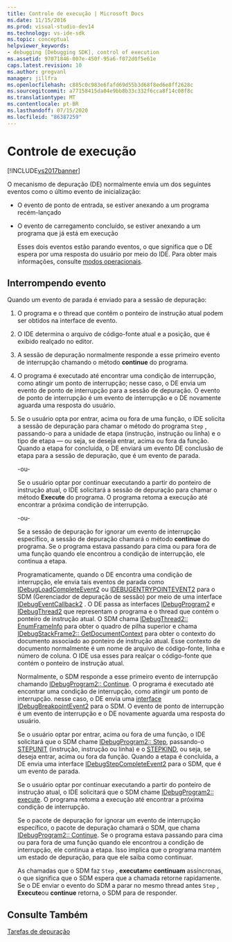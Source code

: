 ```yaml
---
title: Controle de execução | Microsoft Docs
ms.date: 11/15/2016
ms.prod: visual-studio-dev14
ms.technology: vs-ide-sdk
ms.topic: conceptual
helpviewer_keywords:
- debugging [Debugging SDK], control of execution
ms.assetid: 97071846-007e-450f-95a6-f072d0f5e61e
caps.latest.revision: 10
ms.author: gregvanl
manager: jillfra
ms.openlocfilehash: c885c0c983e6fafd69d55b3d68f8ed6e8ff2628c
ms.sourcegitcommit: a77158415da04e9bb8b33c332f6cca8f14c08f8c
ms.translationtype: MT
ms.contentlocale: pt-BR
ms.lasthandoff: 07/15/2020
ms.locfileid: "86387259"
---
```

# <a name="control-of-execution"></a>Controle de execução
[!INCLUDE[vs2017banner](../../includes/vs2017banner.md)]

O mecanismo de depuração (DE) normalmente envia um dos seguintes eventos como o último evento de inicialização:  
  
- O evento de ponto de entrada, se estiver anexando a um programa recém-lançado  
  
- O evento de carregamento concluído, se estiver anexando a um programa que já está em execução  
  
  Esses dois eventos estão parando eventos, o que significa que o DE espera por uma resposta do usuário por meio do IDE. Para obter mais informações, consulte [modos operacionais](../../extensibility/debugger/operational-modes.md).  
  
## <a name="stopping-event"></a>Interrompendo evento  
 Quando um evento de parada é enviado para a sessão de depuração:  
  
1. O programa e o thread que contêm o ponteiro de instrução atual podem ser obtidos na interface de evento.  
  
2. O IDE determina o arquivo de código-fonte atual e a posição, que é exibido realçado no editor.  
  
3. A sessão de depuração normalmente responde a esse primeiro evento de interrupção chamando o método **continue** do programa.  
  
4. O programa é executado até encontrar uma condição de interrupção, como atingir um ponto de interrupção; nesse caso, o DE envia um evento de ponto de interrupção para a sessão de depuração. O evento de ponto de interrupção é um evento de interrupção e o DE novamente aguarda uma resposta do usuário.  
  
5. Se o usuário opta por entrar, acima ou fora de uma função, o IDE solicita a sessão de depuração para chamar o método do programa `Step` , passando-o para a unidade de etapa (instrução, instrução ou linha) e o tipo de etapa — ou seja, se deseja entrar, acima ou fora da função. Quando a etapa for concluída, o DE enviará um evento DE conclusão de etapa para a sessão de depuração, que é um evento de parada.  
  
    -ou-  
  
    Se o usuário optar por continuar executando a partir do ponteiro de instrução atual, o IDE solicitará a sessão de depuração para chamar o método **Execute** do programa. O programa retoma a execução até encontrar a próxima condição de interrupção.  
  
    -ou-  
  
    Se a sessão de depuração for ignorar um evento de interrupção específico, a sessão de depuração chamará o método **continue** do programa. Se o programa estava passando para cima ou para fora de uma função quando ele encontrou a condição de interrupção, ele continua a etapa.  
  
   Programaticamente, quando o DE encontra uma condição de interrupção, ele envia tais eventos de parada como [IDebugLoadCompleteEvent2](../../extensibility/debugger/reference/idebugloadcompleteevent2.md) ou [IDEBUGENTRYPOINTEVENT2](../../extensibility/debugger/reference/idebugentrypointevent2.md) para o SDM (Gerenciador de depuração de sessão) por meio de uma interface [IDebugEventCallback2](../../extensibility/debugger/reference/idebugeventcallback2.md) . O DE passa as interfaces [IDebugProgram2](../../extensibility/debugger/reference/idebugprogram2.md) e [IDebugThread2](../../extensibility/debugger/reference/idebugthread2.md) que representam o programa e o thread que contém o ponteiro de instrução atual. O SDM chama [IDebugThread2:: EnumFrameInfo](../../extensibility/debugger/reference/idebugthread2-enumframeinfo.md) para obter o quadro de pilha superior e chama [IDebugStackFrame2:: GetDocumentContext](../../extensibility/debugger/reference/idebugstackframe2-getdocumentcontext.md) para obter o contexto do documento associado ao ponteiro de instrução atual. Esse contexto de documento normalmente é um nome de arquivo de código-fonte, linha e número de coluna. O IDE usa esses para realçar o código-fonte que contém o ponteiro de instrução atual.  
  
   Normalmente, o SDM responde a esse primeiro evento de interrupção chamando [IDebugProgram2:: Continue](../../extensibility/debugger/reference/idebugprogram2-continue.md). O programa é executado até encontrar uma condição de interrupção, como atingir um ponto de interrupção. nesse caso, o DE envia uma [interface IDebugBreakpointEvent2](../../extensibility/debugger/reference/idebugbreakpointevent2.md) para o SDM. O evento de ponto de interrupção é um evento de interrupção e o DE novamente aguarda uma resposta do usuário.  
  
   Se o usuário optar por entrar, acima ou fora de uma função, o IDE solicitará que o SDM chame [IDebugProgram2:: Step](../../extensibility/debugger/reference/idebugprogram2-step.md), passando-o [STEPUNIT](../../extensibility/debugger/reference/stepunit.md) (instrução, instrução ou linha) e o [STEPKIND](../../extensibility/debugger/reference/stepkind.md), ou seja, se deseja entrar, acima ou fora da função. Quando a etapa é concluída, a DE envia uma interface [IDebugStepCompleteEvent2](../../extensibility/debugger/reference/idebugstepcompleteevent2.md) para o SDM, que é um evento de parada.  
  
   Se o usuário optar por continuar executando a partir do ponteiro de instrução atual, o IDE solicitará que o SDM chame [IDebugProgram2:: execute](../../extensibility/debugger/reference/idebugprogram2-execute.md). O programa retoma a execução até encontrar a próxima condição de interrupção.  
  
   Se o pacote de depuração for ignorar um evento de interrupção específico, o pacote de depuração chamará o SDM, que chama [IDebugProgram2:: Continue](../../extensibility/debugger/reference/idebugprogram2-continue.md). Se o programa estava passando para cima ou para fora de uma função quando ele encontrou a condição de interrupção, ele continua a etapa. Isso implica que o programa mantém um estado de depuração, para que ele saiba como continuar.  
  
   As chamadas que o SDM faz `Step` , **executam**e **continuam** assíncronas, o que significa que o SDM espera que a chamada retorne rapidamente. Se o DE enviar o evento do SDM a parar no mesmo thread antes `Step` , **Execute**ou **continue** retorna, o SDM para de responder.  
  
## <a name="see-also"></a>Consulte Também  
 [Tarefas de depuração](../../extensibility/debugger/debugging-tasks.md)
